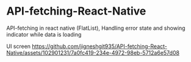 # API-fetching-React-Native
API-fetching in react native (FlatList), Handling error state and showing indicator while data is loading

UI screen 
https://github.com/jigneshgit935/API-fetching-React-Native/assets/102901231/7a0fc419-234e-4972-98eb-5712a6e57d08


